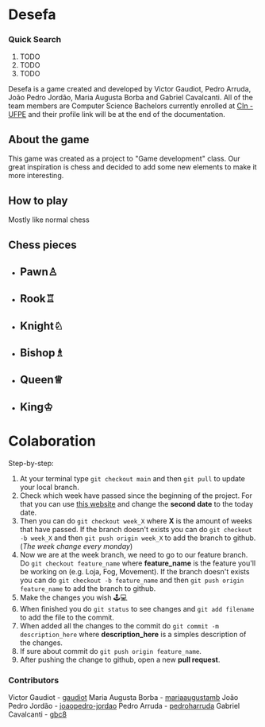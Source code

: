 # Desefa

### Quick Search

 1. TODO
 2. TODO
 3. TODO

Desefa is a game created and developed by Victor Gaudiot, Pedro Arruda, João Pedro Jordão, Maria Augusta Borba and Gabriel Cavalcanti. All of the team members are Computer Science Bachelors currently enrolled at [CIn - UFPE](https://portal.cin.ufpe.br/) and their profile link will be at the end of the documentation.

## About the game
This game was created as a project to "Game development" class. Our great inspiration is chess and decided to add some new elements to make it more interesting.
## How to play
Mostly like normal chess
## Chess pieces

 - Pawn♙
	 -  
 - Rook♖
	 - 
 - Knight♘
	 - 
 - Bishop♗
	 - 
 - Queen♕
	 - 
 - King♔
	 - 

# Colaboration
Step-by-step:

 1. At your terminal type `git checkout main` and then `git pull` to update your local branch.
 2. Check which week have passed since the beginning of the project. For that you can use [this website](https://planetcalc.com/7741/?date1=2022-03-19%2000%3A00%3A00) and change the **second date** to the today date.
 3. Then you can do `git checkout week_X` where **X** is the amount of weeks that have passed. If the branch doesn't exists you can do `git checkout -b week_X` and then `git push origin week_X` to add the branch to github. (*The week change every monday*)
 4. Now we are at the week branch, we need to go to our feature branch. Do `git checkout feature_name` where **feature_name** is the feature you'll be working on (e.g. Loja, Fog, Movement). If the branch doesn't exists you can do `git checkout -b feature_name` and then `git push origin feature_name` to add the branch to github.
 5. Make the changes you wish 🕹️💻
 6. When finished you do `git status` to see changes and `git add filename` to add the file to the commit.
 7. When added all the changes to the commit do `git commit -m description_here` where **description_here** is a simples description of the changes.
 8. If sure about commit do `git push origin feature_name`.
 9. After pushing the change to github, open a new **pull request**.

### Contributors
Victor Gaudiot - [gaudiot](https://github.com/Gaudiot)
Maria Augusta Borba - [mariaaugustamb](https://github.com/mariaaugustamb)
João Pedro Jordão - [joaopedro-jordao](https://github.com/joaopedro-jordao)
Pedro Arruda - [pedroharruda](https://github.com/pedrohrarruda)
Gabriel Cavalcanti - [gbc8](https://github.com/gbc8)

